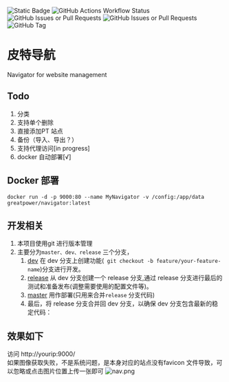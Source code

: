 ![Static Badge](https://img.shields.io/badge/%E7%9A%AE%E7%89%B9%E5%AF%BC%E8%88%AA-%E7%AB%99%E7%82%B9%E7%AE%A1%E7%90%86%E7%A5%9E%E5%99%A8-brightgreen?logoColor=%2375c74b)
![GitHub Actions Workflow Status](https://img.shields.io/github/actions/workflow/status/manone2077/Navigator/.github%2Fworkflows%2Fdocker-image.yml)
![GitHub Issues or Pull Requests](https://img.shields.io/github/issues/manone2077/Navigator)
![GitHub Issues or Pull Requests](https://img.shields.io/github/issues-pr/manone2077/Navigator)
![GitHub Tag](https://img.shields.io/github/v/tag/manone2077/Navigator)

# 皮特导航

Navigator for website management

## Todo

1. 分类
2. 支持单个删除
3. 直接添加PT 站点
4. 备份（导入、导出？）
5. 支持代理访问[in progress]
6. docker 自动部署[√]

## Docker 部署
```shell
docker run -d -p 9000:80 --name MyNavigator -v /config:/app/data greatpower/navigator:latest
```

## 开发相关
1. 本项目使用git 进行版本管理
2. 主要分为`master、dev、release` 三个分支，
   1. [dev](https://github.com/manone2077/Navigator/tree/dev) 在 dev 分支上创建功能(` git checkout -b feature/your-feature-name`)分支进行开发。
   2. [release](https://github.com/manone2077/Navigator/tree/release) 从 dev 分支创建一个 release 分支,通过 release 分支进行最后的测试和准备发布(调整需要使用的配置文件等)。
   3. [master](https://github.com/manone2077/Navigator) 用作部署(只用来合并`release` 分支代码)
   4. 最后，将 release 分支合并回 dev 分支，以确保 dev 分支包含最新的稳定代码：

## 效果如下
访问  http://yourip:9000/   
如果图像获取失败，不是系统问题，是本身对应的站点没有favicon 文件导致，可以忽略或点击图片位置上传一张即可
![nav.png](images/nav.png)
